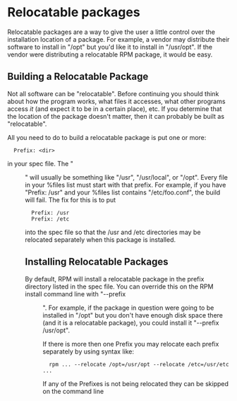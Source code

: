 # Relocatable packages

Relocatable packages are a way to give the user a little control
over the installation location of a package.  For example, a vendor
may distribute their software to install in "/opt" but you'd like
it to install in "/usr/opt".  If the vendor were distributing a
relocatable RPM package, it would be easy.

## Building a Relocatable Package

Not all software can be "relocatable".  Before continuing you should
think about how the program works, what files it accesses, what other
programs access *it* (and expect it to be in a certain place), etc.
If you determine that the location of the package doesn't matter,
then it can probably be built as "relocatable".

All you need to do to build a relocatable package is put one or more:

```
  Prefix: <dir>
```

in your spec file.  The "<dir>" will usually be something like "/usr",
"/usr/local", or "/opt".  Every file in your %files list must start
with that prefix.  For example, if you have "Prefix: /usr" and your
%files list contains "/etc/foo.conf", the build will fail. The fix for
this is to put

```
  Prefix: /usr
  Prefix: /etc
```

into the spec file so that the /usr and /etc directories may be
relocated separately when this package is installed.


## Installing Relocatable Packages

By default, RPM will install a relocatable package in the prefix
directory listed in the spec file.  You can override this on the
RPM install command line with "--prefix <dir>".  For example, if
the package in question were going to be installed in "/opt" but
you don't have enough disk space there (and it is a relocatable
package), you could install it "--prefix /usr/opt".

If there is more then one Prefix you may relocate each prefix
separately by using syntax like:

```
  rpm ... --relocate /opt=/usr/opt --relocate /etc=/usr/etc ...
```

If any of the Prefixes is not being relocated they can be skipped on
the command line
